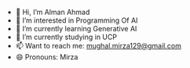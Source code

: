 - 👋 Hi, I’m Alman Ahmad
- 👀 I’m interested in Programming Of AI
- 🌱 I’m currently learning Generative AI
- 💞️ I’m currently studying in UCP
- 📫 Want to reach me: mughal.mirza129@gmail.com
- 😄 Pronouns: Mirza

